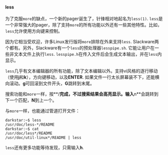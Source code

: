 #### less

为了克服`more`的缺点，一个新的pager诞生了，针锋相对地起名为`less(1)`. `less`是一个非常强大的pager，除了支持`more`的所有功能以外还有一些其他特性。比如，`less`允许使用方向键来控制。

因为它相当受欢迎，许多Linux发行版将`more`排除在外来支持`less`. Slackware两个都有。另外，Slackware有一个`less`的预处理器`lesspipe.sh`. 它能让用户在一些非文本文件上执行`less`. `lesspipe.h`在传入文件后会生成文本输出，并在`less`内显示。

`less`几乎有文本编辑器的所有功能，除了文本编辑以外。支持vi风格的逐行移动（使用**j**和**k**），方向键移动，以及**ENTER**. 如果文件一行太长屏幕装不下，还能横向滚动。**g**可回滚到文件开头，**G**跳转到末尾。

搜索功能和`more`一样，按**/**完成，不过搜索结果会高亮显示。输入**n**会跳转到下一个匹配，**N**到上一个。

与`more`一样，也能通过管道打开文件：

```
darkstar:~$ less
/usr/doc/less-*/README
darkstar:~$ cat
/usr/doc/less*/README
/usr/doc/util-linux*/README | less
```

`less`还有更多功能等待发现，只需输入**h**.

